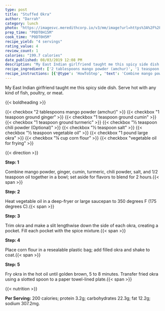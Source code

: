 ```yaml
---
type: post
title: "Stuffed Okra"
author: "Darrah"
category: lunch
photo: "https://imagesvc.meredithcorp.io/v3/mm/image?url=https%3A%2F%2Fimages.media-allrecipes.com%2Fuserphotos%2F5511957.jpg"
prep_time: "P0DT0H15M"
cook_time: "P0DT0H5M"
recipe_yield: "4 servings"
rating_value: 4
review_count: 1
calories: "199.7 calories"
date_published: 08/03/2019 12:08 PM
description: "My East Indian girlfriend taught me this spicy side dish. Serve hot with any kind of fish, poultry, or meat."
recipe_ingredient: ['2 tablespoons mango powder (amchur)', '1 teaspoon ground ginger', '1 teaspoon ground cumin', '1 teaspoon ground turmeric', '½ teaspoon chili powder', '½ teaspoon salt', '½ teaspoon vegetable oil', '1 pound large okra', '¼ cup corn flour', 'vegetable oil for frying']
recipe_instructions: [{'@type': 'HowToStep', 'text': 'Combine mango powder, ginger, cumin, turmeric, chili powder, salt, and 1/2 teaspoon oil together in a bowl; set aside for flavors to blend for 2 hours.\n'}, {'@type': 'HowToStep', 'text': 'Heat vegetable oil in a deep-fryer or large saucepan to 350 degrees F (175 degrees C).\n'}, {'@type': 'HowToStep', 'text': 'Trim okra and make a slit lengthwise down the side of each okra, creating a pocket. Fill each pocket with the spice mixture.\n'}, {'@type': 'HowToStep', 'text': 'Place corn flour in a resealable plastic bag; add filled okra and shake to coat.\n'}, {'@type': 'HowToStep', 'text': 'Fry okra in the hot oil until golden brown, 5 to 8 minutes. Transfer fried okra using a slotted spoon to a paper towel-lined plate.\n'}]
---
```


My East Indian girlfriend taught me this spicy side dish. Serve hot with any kind of fish, poultry, or meat. 

{{< boldheading >}}

{{< checkbox "2 tablespoons mango powder (amchur)" >}}
{{< checkbox "1 teaspoon ground ginger" >}}
{{< checkbox "1 teaspoon ground cumin" >}}
{{< checkbox "1 teaspoon ground turmeric" >}}
{{< checkbox "½ teaspoon chili powder  (Optional)" >}}
{{< checkbox "½ teaspoon salt" >}}
{{< checkbox "½ teaspoon vegetable oil" >}}
{{< checkbox "1 pound large okra" >}}
{{< checkbox "¼ cup corn flour" >}}
{{< checkbox "vegetable oil for frying" >}}


{{< direction >}}

**Step: 1**

Combine mango powder, ginger, cumin, turmeric, chili powder, salt, and 1/2 teaspoon oil together in a bowl; set aside for flavors to blend for 2 hours.{{< span >}}

**Step: 2**

Heat vegetable oil in a deep-fryer or large saucepan to 350 degrees F (175 degrees C).{{< span >}}

**Step: 3**

Trim okra and make a slit lengthwise down the side of each okra, creating a pocket. Fill each pocket with the spice mixture.{{< span >}}

**Step: 4**

Place corn flour in a resealable plastic bag; add filled okra and shake to coat.{{< span >}}

**Step: 5**

Fry okra in the hot oil until golden brown, 5 to 8 minutes. Transfer fried okra using a slotted spoon to a paper towel-lined plate.{{< span >}}

{{< nutrition >}}

**Per Serving:** 200 calories; protein 3.2g; carbohydrates 22.3g; fat 12.2g; sodium 307.2mg.
